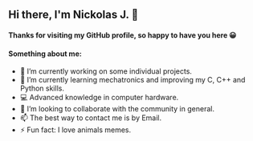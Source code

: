 ## Hi there, I'm Nickolas J. 👋

#### Thanks for visiting my GitHub profile, so happy to have you here 😀

#### Something about me:

- 🔭 I’m currently working on some individual projects.
- 🌱 I’m currently learning mechatronics and improving my C, C++ and Python skills. 
- 💻 Advanced knowledge in computer hardware.
- 👯 I’m looking to collaborate with the community in general.
- 📫 The best way to contact me is by Email.
- ⚡ Fun fact: I love animals memes.

